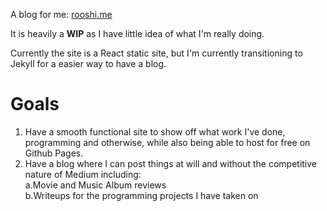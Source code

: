 A blog for me: [rooshi.me](http://rooshi.me)

It is heavily a **WIP** as I have little idea of what I'm really doing.

Currently the site is a React static site, but I'm currently transitioning to Jekyll for a easier way to have a blog.

# Goals
1. Have a smooth functional site to show off what work I've done, programming and otherwise, while also being able to host for free on Github Pages.
2. Have a blog where I can post things at will and without the competitive nature of Medium including:  
   a.Movie and Music Album reviews  
   b.Writeups for the programming projects I have taken on
